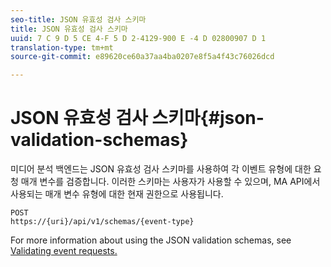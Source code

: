 ```yaml
---
seo-title: JSON 유효성 검사 스키마
title: JSON 유효성 검사 스키마
uuid: 7 C 9 D 5 CE 4-F 5 D 2-4129-900 E -4 D 02800907 D 1
translation-type: tm+mt
source-git-commit: e89620ce60a37aa4ba0207e8f5a4f43c76026dcd

---
```



# JSON 유효성 검사 스키마{#json-validation-schemas}

미디어 분석 백엔드는 JSON 유효성 검사 스키마를 사용하여 각 이벤트 유형에 대한 요청 매개 변수를 검증합니다. 이러한 스키마는 사용자가 사용할 수 있으며, MA API에서 사용되는 매개 변수 유형에 대한 현재 권한으로 사용됩니다.

```
POST
https://{uri}/api/v1/schemas/{event-type}
```

For more information about using the JSON validation schemas, see [Validating event requests.](/help/media-collection-api/mc-api-impl/mc-api-validate-reqs.md)
